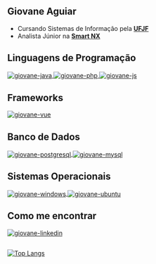 ## Giovane Aguiar
- Cursando Sistemas de Informação pela <b><a href="https://www2.ufjf.br/ufjf/" target="_blank">UFJF</a></b>
- Analista Júnior na <b><a href="https://www.smartnx.com/">Smart NX</a></b>

## Linguagens de Programação

<a href="#" target="_blank">
<img align="center" alt="giovane-java" src="https://img.shields.io/badge/Java-ED8B00?style=for-the-badge&logo=java&logoColor=white" style="max-width:100%;">
</a>

<a href="#" target="_blank">
<img align="center" alt="giovane-php" src="https://img.shields.io/badge/PHP-777BB4?style=for-the-badge&logo=php&logoColor=white" style="max-width:100%;">
</a>

<a href="#" target="_blank">
<img align="center" alt="giovane-js" src="https://img.shields.io/badge/JavaScript-323330?style=for-the-badge&logo=javascript&logoColor=F7DF1E" style="max-width:100%;">
</a>

## Frameworks 

<a href="#" target="_blank">
<img align="center" alt="giovane-vue" src="https://img.shields.io/badge/Vue.js-35495E?style=for-the-badge&logo=vue.js&logoColor=4FC08D" style="max-width:100%;">
</a>

## Banco de Dados

<a href="#" target="_blank">
<img align="center" alt="giovane-postgresql" src="https://img.shields.io/badge/PostgreSQL-316192?style=for-the-badge&logo=postgresql&logoColor=white" style="max-width:100%;">
</a>

<a href="#" target="_blank">
<img align="center" alt="giovane-mysql" src="https://img.shields.io/badge/MySQL-00000F?style=for-the-badge&logo=mysql&logoColor=white" style="max-width:100%;">
</a>

## Sistemas Operacionais

<a href="#" target="_blank">
<img align="center" alt="giovane-windows" src="https://img.shields.io/badge/Windows-0078D6?style=for-the-badge&logo=windows&logoColor=white" style="max-width:100%;">
</a>

<a href="#" target="_blank">
<img align="center" alt="giovane-ubuntu" src="https://img.shields.io/badge/Ubuntu-E95420?style=for-the-badge&logo=ubuntu&logoColor=white" style="max-width:100%;">
</a>


## Como me encontrar

<a href="https://www.linkedin.com/in/giovane-aguiar/" target="_blank">
<img align="center" alt="giovane-linkedin" src="https://img.shields.io/badge/LinkedIn-0077B5?style=for-the-badge&logo=linkedin&logoColor=white" style="max-width:100%;">
</a>


##

[![Top Langs](https://github-readme-stats.vercel.app/api/top-langs/?username=giovaneaguiar&layout=compact&theme=dark&langs_count=6&count_private=true)](https://github.com/anuraghazra/github-readme-stats)


<!--
 
[![Linkedin Badge](https://img.shields.io/badge/-Giovane%20Aguiar-6633cc?style=flat-square&logo=Linkedin&logoColor=white&link=https://www.linkedin.com/in/giovane-aguiar/)](https://www.linkedin.com/in/giovane-aguiar/)  -
[![Gmail Badge](https://img.shields.io/badge/-giovaneaguiar@ice.ufjf.br-6633cc?style=flat-square&logo=Gmail&logoColor=white&link=mailto:giovaneaguiar@ice.ufjf.br)](mailto:giovaneaguiar@ice.ufjf.br)
-->
<!--
**giovaneaguiar/giovaneaguiar** is a ✨ _special_ ✨ repository because its `README.md` (this file) appears on your GitHub profile.

Here are some ideas to get you started:

- 🔭 I’m currently working on ...
- 🌱 I’m currently learning ...
- 👯 I’m looking to collaborate on ...
- 🤔 I’m looking for help with ...
- 💬 Ask me about ...
- 📫 How to reach me: ...
- 😄 Pronouns: ...
- ⚡ Fun fact: ...
-->

